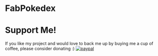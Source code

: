 # FabPokedex

# Support Me!
If you like my project and would love to back me up by buying me a cup of coffee, please consider donating :)
[![paypal](https://www.paypalobjects.com/en_US/i/btn/btn_donateCC_LG.gif)](https://www.paypal.com/cgi-bin/webscr?cmd=_s-xclick&hosted_button_id=HC4ABAK7PRCJC&source=url)
